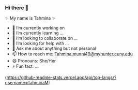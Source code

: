 ### Hi there 👋

✨ My name is Tahmina ✨ 



- 🔭 I’m currently working on 
- 🌱 I’m currently learning ...
- 👯 I’m looking to collaborate on ...
- 🤔 I’m looking for help with ...
- 💬 Ask me about anything but not personal
- 📫 How to reach me: Tahmina.munni49@myhunter.cuny.edu
- 😄 Pronouns: She/Her
- ⚡ Fun fact: ...

(https://github-readme-stats.vercel.app/api/top-langs/?username=TahminaM)
